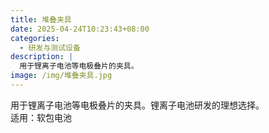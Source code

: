 ```yaml
---
title: 堆叠夹具
date: 2025-04-24T10:23:43+08:00
categories:
  - 研发与测试设备
description: |
  用于锂离子电池等电极叠片的夹具。
image: /img/堆叠夹具.jpg
---
```


用于锂离子电池等电极叠片的夹具。锂离子电池研发的理想选择。<br/>适用：软包电池
